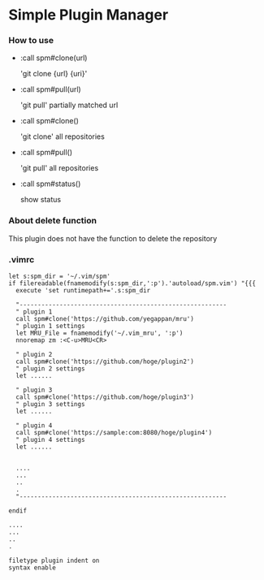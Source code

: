 # Simple Plugin Manager

### How to use

- :call spm#clone(url)

    'git clone {url} {uri}'

- :call spm#pull(url)

    'git pull' partially matched url

- :call spm#clone()

    'git clone' all repositories

- :call spm#pull()

    'git pull' all repositories

- :call spm#status()

    show status

### About delete function

This plugin does not have the function to delete the repository

### .vimrc

```vim
let s:spm_dir = '~/.vim/spm'
if filereadable(fnamemodify(s:spm_dir,':p').'autoload/spm.vim') "{{{
  execute 'set runtimepath+='.s:spm_dir

  "---------------------------------------------------------
  " plugin 1
  call spm#clone('https://github.com/yegappan/mru')
  " plugin 1 settings
  let MRU_File = fnamemodify('~/.vim_mru', ':p')
  nnoremap zm :<C-u>MRU<CR>

  " plugin 2
  call spm#clone('https://github.com/hoge/plugin2')
  " plugin 2 settings
  let ......

  " plugin 3
  call spm#clone('https://github.com/hoge/plugin3')
  " plugin 3 settings
  let ......

  " plugin 4
  call spm#clone('https://sample:com:8080/hoge/plugin4')
  " plugin 4 settings
  let ......


  ....
  ...
  ..
  .
  "---------------------------------------------------------

endif

....
...
..
.

filetype plugin indent on
syntax enable

```
